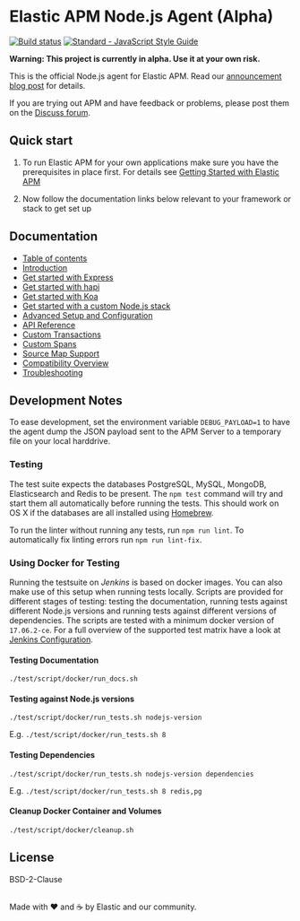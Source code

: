 # Elastic APM Node.js Agent (Alpha)

[![Build status](https://travis-ci.org/elastic/apm-agent-nodejs.svg?branch=master)](https://travis-ci.org/elastic/apm-agent-nodejs)
[![Standard - JavaScript Style Guide](https://img.shields.io/badge/code%20style-standard-brightgreen.svg?style=flat)](https://github.com/standard/standard)

**Warning: This project is currently in alpha. Use it at your own
risk.**

This is the official Node.js agent for Elastic APM. Read our
[announcement blog
post](https://www.elastic.co/blog/starting-down-the-path-for-elastic-apm)
for details.

If you are trying out APM and have feedback or problems, please post
them on the [Discuss forum](https://discuss.elastic.co/c/apm).

## Quick start

1. To run Elastic APM for your own applications make sure you have the
   prerequisites in place first. For details see [Getting Started with
   Elastic APM](https://www.elastic.co/guide/en/apm/get-started)

1. Now follow the documentation links below relevant to your framework
   or stack to get set up

## Documentation

- [Table of contents](https://www.elastic.co/guide/en/apm/agent/nodejs)
- [Introduction](https://www.elastic.co/guide/en/apm/agent/nodejs/current/intro.html)
- [Get started with Express](https://www.elastic.co/guide/en/apm/agent/nodejs/current/express.html)
- [Get started with hapi](https://www.elastic.co/guide/en/apm/agent/nodejs/current/hapi.html)
- [Get started with Koa](https://www.elastic.co/guide/en/apm/agent/nodejs/current/koa.html)
- [Get started with a custom Node.js stack](https://www.elastic.co/guide/en/apm/agent/nodejs/current/custom-stack.html)
- [Advanced Setup and Configuration](https://www.elastic.co/guide/en/apm/agent/nodejs/current/advanced-setup.html)
- [API Reference](https://www.elastic.co/guide/en/apm/agent/nodejs/current/api.html)
- [Custom Transactions](https://www.elastic.co/guide/en/apm/agent/nodejs/current/custom-transactions.html)
- [Custom Spans](https://www.elastic.co/guide/en/apm/agent/nodejs/current/custom-spans.html)
- [Source Map Support](https://www.elastic.co/guide/en/apm/agent/nodejs/current/source-maps.html)
- [Compatibility Overview](https://www.elastic.co/guide/en/apm/agent/nodejs/current/compatibility.html)
- [Troubleshooting](https://www.elastic.co/guide/en/apm/agent/nodejs/current/troubleshooting.html)

## Development Notes

To ease development, set the environment variable `DEBUG_PAYLOAD=1` to
have the agent dump the JSON payload sent to the APM Server to a
temporary file on your local harddrive.

### Testing

The test suite expects the databases PostgreSQL, MySQL, MongoDB,
Elasticsearch and Redis to be present. The `npm test` command will try
and start them all automatically before running the tests. This should
work on OS X if the databases are all installed using
[Homebrew](http://brew.sh).

To run the linter without running any tests, run `npm run lint`. To
automatically fix linting errors run `npm run lint-fix`.

### Using Docker for Testing

Running the testsuite on _Jenkins_ is based on docker images.
You can also make use of this setup when running tests locally.
Scripts are provided for different stages of testing: testing the 
documentation, running tests against different Node.js versions and 
running tests against different versions of dependencies.
The scripts are tested with a minimum docker version of `17.06.2-ce`.
For a full overview of the supported test matrix have a look at 
[Jenkins Configuration](./Jenkinsfile).

#### Testing Documentation

```
./test/script/docker/run_docs.sh
```

#### Testing against Node.js versions

```
./test/script/docker/run_tests.sh nodejs-version
```

E.g. `./test/script/docker/run_tests.sh 8`

#### Testing Dependencies

```
./test/script/docker/run_tests.sh nodejs-version dependencies
```

E.g. `./test/script/docker/run_tests.sh 8 redis,pg`

#### Cleanup Docker Container and Volumes 

```
./test/script/docker/cleanup.sh
```

## License

BSD-2-Clause

<br>Made with ♥️ and ☕️ by Elastic and our community.
